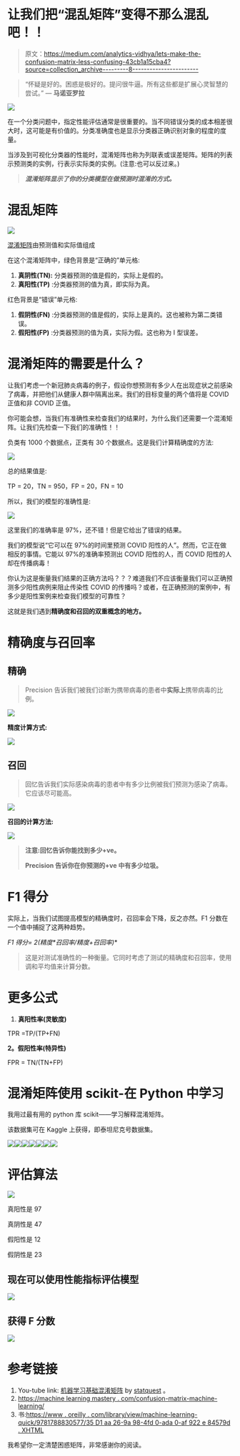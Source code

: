 # 让我们把“混乱矩阵”变得不那么混乱吧！！

> 原文：<https://medium.com/analytics-vidhya/lets-make-the-confusion-matrix-less-confusing-43cb1a15cba4?source=collection_archive---------8----------------------->

> “怀疑是好的。困惑是极好的。提问很牛逼。所有这些都是扩展心灵智慧的尝试。”
> ― **马诺亚罗拉**

![](img/2b0a404b6c1bdd70e0b6a363e8f0e500.png)

在一个分类问题中，指定性能评估通常是很重要的。当不同错误分类的成本相差很大时，这可能是有价值的。分类准确度也是显示分类器正确识别对象的程度的度量。

当涉及到可视化分类器的性能时，混淆矩阵也称为列联表或误差矩阵。矩阵的列表示预测类的实例，行表示实际类的实例。(注意:也可以反过来。)

> ***混淆矩阵显示了你的分类模型在做预测时混淆的方式。***

# 混乱矩阵

![](img/c543efa2ffb1f0a3db70f54cda7a92e4.png)

[混淆矩阵](/analytics-vidhya/hypothesis-testing-a-way-to-accept-or-reject-your-hypothesis-using-p-value-d550b127fd1e)由预测值和实际值组成

在这个混淆矩阵中，绿色背景是“正确的”单元格:

1.  **真阴性(TN):** 分类器预测的值是假的，实际上是假的。
2.  **真阳性(TP)** :分类器预测的值为真，即实际为真。

红色背景是“错误”单元格:

1.  **假阴性(FN)** :分类器预测的值是假的，实际上是真的。这也被称为第二类错误。
2.  **假阳性(FP)** :分类器预测的值为真，实际为假。这也称为 I 型误差。

# 混淆矩阵的需要是什么？

让我们考虑一个新冠肺炎病毒的例子，假设你想预测有多少人在出现症状之前感染了病毒，并把他们从健康人群中隔离出来。我们的目标变量的两个值将是 COVID 正值和非 COVID 正值。

你可能会想，当我们有准确性来检查我们的结果时，为什么我们还需要一个混淆矩阵。让我们先检查一下我们的准确性！！

负类有 1000 个数据点，正类有 30 个数据点。这是我们计算精确度的方法:

![](img/8f2aa4a0895207d3075c1624d4a7b348.png)

总的结果值是:

TP = 20，TN = 950，FP = 20，FN = 10

所以，我们的模型的准确性是:

![](img/747897d0c22cd3013633463e2a219354.png)

这里我们的准确率是 97%，还不错！但是它给出了错误的结果。

我们的模型说“它可以在 97%的时间里预测 COVID 阳性的人”。然而，它正在做相反的事情。它能以 97%的准确率预测出 COVID 阳性的人，而 COVID 阳性的人却在传播病毒！

你认为这是衡量我们结果的正确方法吗？？？难道我们不应该衡量我们可以正确预测多少阳性病例来阻止传染性 COVID 的传播吗？或者，在正确预测的案例中，有多少是阳性案例来检查我们模型的可靠性？

这就是我们遇到**精确度和召回的双重概念的地方。**

# 精确度与召回率

## 精确

> Precision 告诉我们被我们诊断为携带病毒的患者中**实际上**携带病毒的比例。

![](img/abd5212ad031e515b90938c03ca616fb.png)

**精度计算方式:**

![](img/8c995e9321d82960aab2b485f05422f4.png)

## **召回**

> 回忆告诉我们实际感染病毒的患者中有多少比例被我们预测为感染了病毒。它应该尽可能高。

![](img/e38c0f979db76679c76cc9c3c70ed638.png)

**召回的计算方法:**

![](img/c15d3bc6aa3dd75a7832695e41c282fc.png)

> **注意:回忆告诉你能找到多少+ve。**
> 
> **Precision 告诉你在你预测的+ve 中有多少垃圾。**

# **F1 得分**

实际上，当我们试图提高模型的精确度时，召回率会下降，反之亦然。F1 分数在一个值中捕捉了这两种趋势。

**F1 得分= 2*(精度*召回率/精度+召回率)**

> 这是对测试准确性的一种衡量。它同时考虑了测试的精确度和召回率，使用调和平均值来计算分数。

# **更多公式**

1.  **真阳性率(灵敏度)**

TPR =TP/(TP+FN)

**2。假阳性率(特异性)**

FPR = TN/(TN+FP)

# 混淆矩阵使用 scikit-在 Python 中学习

我用过最有用的 python 库 scikit——学习解释混淆矩阵。

该数据集可在 Kaggle 上获得，即泰坦尼克号数据集。

![](img/8c90458086641fad98380ef3614f3335.png)![](img/0b6a084269da063e95ecefcd4cff5f9c.png)![](img/a05325d9d803b24113a4d690fa6f7e28.png)![](img/4b009aa850622c57a57a5f2519404230.png)![](img/173fcba62ea83005ffd51326be722f85.png)![](img/a357436fdd347c463c282f7c239b535c.png)![](img/4ef4733f6dbcf8276f4f5772a6dce39d.png)

# 评估算法

![](img/3e0dcceb340932213febffe52efe693b.png)

真阳性是 97

真阴性是 47

假阳性是 12

假阴性是 23

## 现在可以使用性能指标评估模型

![](img/b83544b9aec5bb3f869970a0e2892734.png)

## 获得 F 分数

![](img/d5abd04bfc736f45bc8cdfdef647ff34.png)

# 参考链接

1.  You-tube link: [机器学习基础混淆矩阵](https://www.youtube.com/watch?v=Kdsp6soqA7o&t=2s) by [statquest](https://www.youtube.com/results?search_query=%23statquest) 。
2.  [https://machine learning mastery . com/confusion-matrix-machine-learning/](https://machinelearningmastery.com/confusion-matrix-machine-learning/)
3.  书:[https://www . oreilly . com/library/view/machine-learning-quick/9781788830577/35 D1 aa 26-9a 98-4fd 0-ada 0-af 922 e 84579d . XHTML](https://www.oreilly.com/library/view/machine-learning-quick/9781788830577/35d1aa26-9a98-4fd0-ada0-af922e84579d.xhtml)

我希望你一定清楚困惑矩阵，非常感谢你的阅读。